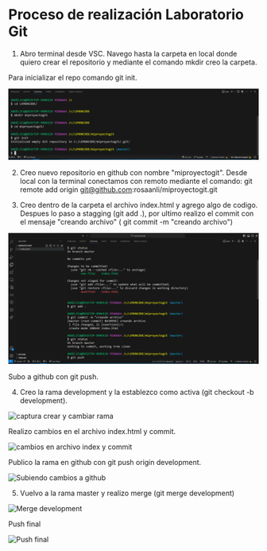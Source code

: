 # Proceso de realización Laboratorio Git

1. Abro terminal desde VSC. Navego hasta la carpeta en local donde quiero crear el repositorio y mediante el comando mkdir creo la carpeta.

Para inicializar el repo comando git init.

<img src="./images/crear-carpeta.PNG" alt="como cree carpeta" title="com cree carpeta"/>

2. Creo nuevo repositorio en github con nombre "miproyectogit". Desde local con la terminal conectamos con remoto mediante el comando: git remote add origin git@github.com:rosaanli/miproyectogit.git

3. Creo dentro de la carpeta el archivo index.html y agrego algo de codigo. Despues lo paso a stagging (git add .), por ultimo realizo el commit con el mensaje "creando archivo" ( git commit -m "creando archivo")

<img src="./images/commit-push.PNG" alt="commit y push inicial" title="commit y push inicial"/>

Subo a github con git push.

4. Creo la rama development y la establezco como activa (git checkout -b development).

<image src="./images/crear-y-cambiar-rama.png" alt="captura crear y cambiar rama" title="captura crear y cambiar a rama">

Realizo cambios en el archivo index.html y commit.

<image src="./images/cambios-commit.PNG" alt="cambios en archivo index y commit" title="cambios en archivo index y commit">

Publico la rama en github con git push origin development.

<image src="./images/subiendo-cambios-a-github.png" alt="Subiendo cambios a github" title="Subiendo cambios a github"/>

5. Vuelvo a la rama master y realizo merge (git merge development)

<image src="./images/merge.png" alt="Merge development" title="Merge development"/>

Push final

<image src="./images/push-final.png" alt="Push final" title="Push final"/>